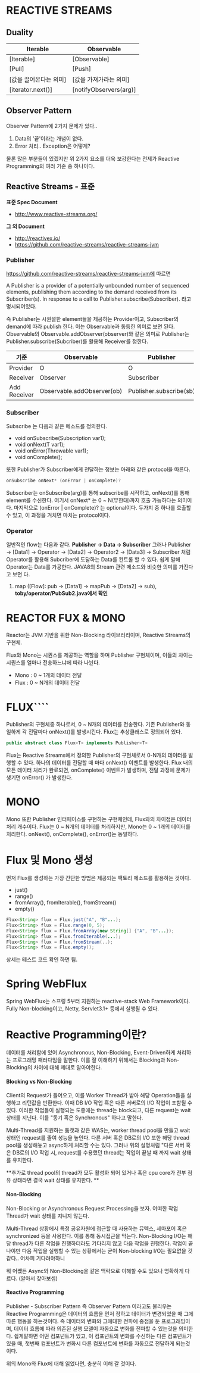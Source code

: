 REACTIVE STREAMS
=================

## Duality

Iterable | Observable
-------- | ----------
[Iterable] | [Observable]
[Pull] | [Push]
[값을 끌어온다는 의미] | [값을 가져가라는 의미]
[iterator.next()] | [notifyObservers(arg)]

## Observer Pattern
Observer Pattern에 2가지 문제가 있다.. 
 1. Data의 '끝'이라는 개념이 없다. 
 2. Error 처리.. Exception은 어떻게? 

물론 많은 부분들이 있겠지만 위 2가지 요소를 더욱 보강한다는 전제가 Reactive Programming의 여러 기준 중 하나이다.

## Reactive Streams - 표준 

**표준 Spec Document**
- http://www.reactive-streams.org/

**그 외 Document**
- http://reactivex.io/
- https://github.com/reactive-streams/reactive-streams-jvm

### Publisher
https://github.com/reactive-streams/reactive-streams-jvm에 따르면 

A Publisher is a provider of a potentially unbounded number of sequenced elements, publishing them according to the demand received from its Subscriber(s).
In response to a call to Publisher.subscribe(Subscriber). 라고 명시되어있다.

즉 Publisher는 시퀀셜한 element들을 제공하는 Provider이고, Subscriber의 demand에 따라 publish 한다. 이는 Observable과 동등한 의미로 보면 된다.
Observable의 Observable.addObserver(observer)와 같은 의미로 Publisher는 Publisher.subscribe(Subcriber)를 활용해 Receiver를 정한다. 

 기준 | Observable | Publisher
---------- | --------- | ---------
Provider | O  | O
Receiver | Observer | Subscriber
Add Receiver | Observable.addObserver(ob) | Publisher.subscribe(sb) 

### Subscriber    
Subscribe 는 다음과 같은 메소드를 정의한다.
- void onSubscribe(Subscription var1);
- void onNext(T var1);
- void onError(Throwable var1);
- void onComplete();

또한 Publisher가 Subscriber에게 전달하는 정보는 아래와 같은 protocol을 따른다.

```java 
onSubscribe onNext* (onError | onComplete)?
```
Subscriber는 onSubscribe(arg)를 통해 subscribe를 시작하고, onNext()를 통해 element를 수신한다.
여기서 onNext* 는 0 ~ N(무한대)까지 호출 가능하다는 의미이다.
마지막으로 (onError | onComplete)? 는 optional이다. 두가지 중 하나를 호출할 수 있고, 이 과정을 거치면 마치는 protocol이다.

### Operator 
일반적인 flow는 다음과 같다. **Publisher -> Data -> Subscriber**
그러나 Publisher -> [Data1] -> Operator -> [Data2] -> Operator2 -> [Data3] -> Subscriber 처럼 Operator를 활용해 Subcriber에 도달하는 Data를 컨트롤 할 수 있다.
쉽게 말해 Operator는 Data를 가공한다. JAVA8의 Stream 관련 메소드와 비슷한 의미를 가진다고 보면 다. 

1. map ([Flow]: pub -> [Data1] -> mapPub -> [Data2] -> sub), **toby/operator/PubSub2.java에서 확인**

REACTOR FUX & MONO
==================
Reactor는 JVM 기반을 위한 Non-Blocking 라이브러리이며, Reactive Streams의 구현체. 

Flux와 Mono는 시퀀스를 제공하는 역할을 하며 Publisher 구현체이며, 이들의 차이는 시퀀스를 얼마나 전송하느냐에 따라 나뉜다.

- Mono : 0 ~ 1개의 데이터 전달
- Flux : 0 ~ N개의 데이터 전달

FLUX````
====
Publisher의 구현체중 하나로서, 0 ~ N개의 데이터를 전송한다. 기존 Publisher와 동일하게 각 전달마다 onNext()를 발생시킨다. 
Flux는 추상클래스로 정의되어 있다. 

```java
public abstract class Flux<T> implements Publisher<T> 
```

Flux는 Reactive Streams에서 정의한 Publisher의 구현체로서 0-N개의 데이터를 발행할 수 있다. 
하나의 데이터를 전달할 때 마다 onNext() 이벤트를 발생한다. Flux 내의 모든 데이터 처리가 완료되면, onComplete() 이벤트가 발생하며, 전달 과정에 문제가 생기면 onError() 가 발생한다. 

MONO 
====
Mono 또한 Publisher 인터페이스를 구현하는 구현체인데, Flux와의 차이점은 데이터 처리 개수이다.
Flux는 0 ~ N개의 데이터를 처리하지만, Mono는 0 ~ 1개의 데이터를 처리한다. onNext(), onComplete(), onError()는 동일하다. 

Flux 및 Mono 생성
================
먼저 Flux를 생성하는 가장 간단한 방법은 제공되는 팩토리 메소드를 활용하는 것이다.
- just()
- range()
- fromArray(), fromIterable(), fromStream()
- empty()

```java 
Flux<String> flux = Flux.just("A", "B"...);
Flux<String> flux = Flux.range(0, 5);
Flux<String> flux = Flux.fromArray(new String[] {"A", "B"...});
Flux<String> flux = Flux.fromIterable(...);
Flux<String> flux = Flux.fromStream(..);
Flux<String> flux = Flux.empty();
```

상세는 테스트 코드 확인 하면 됨.

Spring WebFlux 
==========================

Spring WebFlux는 스프링 5부터 지원하는 reactive-stack Web Framework이다.
Fully Non-blocking이고, Netty, Servlet3.1+ 등에서 실행될 수 있다. 

Reactive Programming이란?
=========================
데이터를 처리함에 있어 Asynchronous, Non-Blocking, Event-Driven하게 처리하는 프로그래밍 패러다임을 말한다. 
이를 잘 이해하기 위해서는 Blocking과 Non-Blocking의 차이에 대해 제대로 알아야한다.

#### Blocking vs Non-Blocking
Client의 Request가 들어오고, 이를 Worker Thread가 받아 해당 Operation들을 실행하고 리턴값을 반환한다.
이때 DB I/O 작업 혹은 다른 서버로의 I/O 작업이 포함될 수 있다. 
이러한 작업들이 실행되는 도중에는 thread는 block되고, 다른 request는 wait 상태를 지닌다. 
이를 "동기 혹은 Synchronous" 하다고 말한다. 

Multi-Thread를 지원하는 톰캣과 같은 WAS는, worker thread pool을 만들고 wait 상태인 request를 줄여 성능을 높인다.
다른 서버 혹은 DB로의 I/O 또한 해당 thread pool을 생성해놓고 async하게 처리할 수는 있다. 
그러나 위의 설명처럼 "다른 서버 혹은 DB로의 I/O 작업 시, request를 수용했던 thread는 작업이 끝날 때 까지 wait 상태를 유지한다.  

**추가로 thread pool의 thread가 모두 활성화 되어 있거나 혹은 cpu core가 전부 점유 상태라면 결국 wait 상태를 유지한다. **

#### Non-Blocking 
Non-Blocking or Asynchronous Request Processing을 보자.
어떠한 작업 Thread가 wait 상태를 지니지 않는다. 
 
Multi-Thread 상황에서 특정 공유자원에 접근할 때 사용하는 뮤텍스, 세마포어 혹은 synchronized 등을 사용한다. 이를 통해 동시접근을 막는다.
Non-Blocking I/O는 해당 thread가 다른 작업을 진행하더라도 기다리지 않고 다음 작업을 진행한다. 
작업이 끝나야만 다음 작업을 실행할 수 있는 상황에서는 굳이 Non-blocking I/O는 필요없을 것 같다.. 어차피 기다려야하니
 
뭐 어쨌든 Async와 Non-Blocking을 같은 맥락으로 이해할 수도 있으나 명확하게 다르다. (알아서 찾아보셈) 

#### Reactive Programming 
Publisher - Subscriber Pattern 즉 Observer Pattern 이라고도 불리우는 Reactive Programming은 데이터의 흐름을 먼저 정하고 데이터가 변경되었을 때 그에 따른 행동을 하는것이다.
즉 데이터의 변화와 그에대한 전파에 중점을 둔 프로그래밍이며, 데이터 흐름에 따라 의존된 실행 모델이 자동으로 변화를 전파할 수 있는것을 의미한다. 
쉽게말하면 어떤 컴포넌트가 있고, 이 컴포넌트의 변화를 수신하는 다른 컴포넌트가 있을 때, 첫번째 컴포넌트가 변화시 다른 컴포넌트에 변화를 자동으로 전달하게 되는것이다.

 위의 Mono와 Flux에 대해 읽었다면, 충분히 이해 갈 것이다. 
 
 
 
 
 
 
 
 